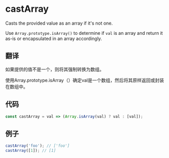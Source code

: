 # castArray

Casts the provided value as an array if it's not one.

Use `Array.prototype.isArray()` to determine if `val` is an array and return it as-is or encapsulated in an array accordingly.

## 翻译

如果提供的值不是一个，则将其强制转换为数组。

使用Array.prototype.isArray（）确定val是一个数组，然后将其原样返回或封装在数组中。

## 代码

```js
const castArray = val => (Array.isArray(val) ? val : [val]);
```

## 例子

```js
castArray('foo'); // ['foo']
castArray([1]); // [1]
```
